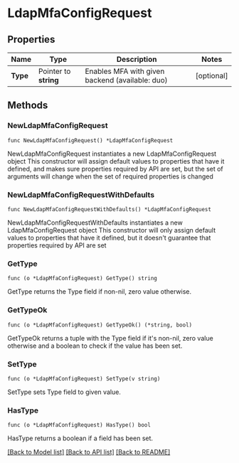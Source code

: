 # LdapMfaConfigRequest

## Properties

Name | Type | Description | Notes
------------ | ------------- | ------------- | -------------
**Type** | Pointer to **string** | Enables MFA with given backend (available: duo) | [optional] 

## Methods

### NewLdapMfaConfigRequest

`func NewLdapMfaConfigRequest() *LdapMfaConfigRequest`

NewLdapMfaConfigRequest instantiates a new LdapMfaConfigRequest object
This constructor will assign default values to properties that have it defined,
and makes sure properties required by API are set, but the set of arguments
will change when the set of required properties is changed

### NewLdapMfaConfigRequestWithDefaults

`func NewLdapMfaConfigRequestWithDefaults() *LdapMfaConfigRequest`

NewLdapMfaConfigRequestWithDefaults instantiates a new LdapMfaConfigRequest object
This constructor will only assign default values to properties that have it defined,
but it doesn't guarantee that properties required by API are set

### GetType

`func (o *LdapMfaConfigRequest) GetType() string`

GetType returns the Type field if non-nil, zero value otherwise.

### GetTypeOk

`func (o *LdapMfaConfigRequest) GetTypeOk() (*string, bool)`

GetTypeOk returns a tuple with the Type field if it's non-nil, zero value otherwise
and a boolean to check if the value has been set.

### SetType

`func (o *LdapMfaConfigRequest) SetType(v string)`

SetType sets Type field to given value.

### HasType

`func (o *LdapMfaConfigRequest) HasType() bool`

HasType returns a boolean if a field has been set.


[[Back to Model list]](../README.md#documentation-for-models) [[Back to API list]](../README.md#documentation-for-api-endpoints) [[Back to README]](../README.md)


